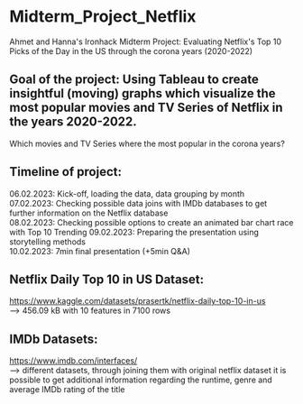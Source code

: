 # Midterm_Project_Netflix
Ahmet and Hanna's Ironhack Midterm Project: Evaluating Netflix's Top 10 Picks of the Day in the US through the corona years (2020-2022)

## Goal of the project: Using Tableau to create insightful (moving) graphs which visualize the most popular movies and TV Series of Netflix in the years 2020-2022.
Which movies and TV Series where the most popular in the corona years?

## Timeline of project:   
06.02.2023: Kick-off, loading the data, data grouping by month   
07.02.2023: Checking possible data joins with IMDb databases to get further information on the Netflix database  
08.02.2023: Checking possible options to create an animated bar chart race with Top 10 Trending
09.02.2023: Preparing the presentation using storytelling methods   
10.02.2023: 7min final presentation (+5min Q&A)   


## Netflix Daily Top 10 in US Dataset:   
https://www.kaggle.com/datasets/prasertk/netflix-daily-top-10-in-us   
--> 456.09 kB with 10 features in 7100 rows

 
## IMDb Datasets:   
https://www.imdb.com/interfaces/   
--> different datasets, through joining them with original netflix dataset it is possible to get additional information regarding the runtime, genre and 
average IMDb rating of the title
